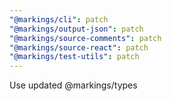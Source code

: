 ```yaml
---
"@markings/cli": patch
"@markings/output-json": patch
"@markings/source-comments": patch
"@markings/source-react": patch
"@markings/test-utils": patch
---
```


Use updated @markings/types
